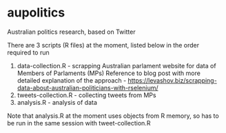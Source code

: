 # aupolitics
Australian politics research, based on Twitter

There are 3 scripts (R files) at the moment, listed below in the order required to run

1. data-collection.R - scrapping Australian parlament website for data of Members of Parlaments (MPs)
Reference to blog post with more detailed explanation of the approach - https://levashov.biz/scrapping-data-about-australian-politicians-with-rselenium/
2. tweets-collection.R - collecting tweets from MPs
3. analysis.R - analysis of data

Note that analysis.R at the moment uses objects from R memory, so has to be run in the same session with tweet-collection.R
